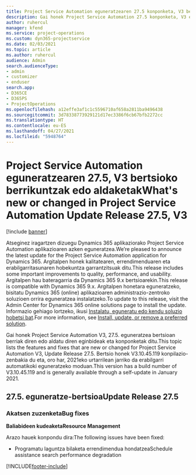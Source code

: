 ```yaml
---
title: Project Service Automation eguneratzearen 27.5 konponketa, V3 bertsioko berrikuntzak edo aldaketak
description: Gai honek Project Service Automation 27.5 konponketa, V3 eguneratzea bertsioan berrian eskuragarri dauden eginbideak eta konponketak ditu.
author: ruhercul
manager: kfend
ms.service: project-operations
ms.custom: dyn365-projectservice
ms.date: 02/03/2021
ms.topic: article
ms.author: ruhercul
audience: Admin
search.audienceType:
- admin
- customizer
- enduser
search.app:
- D365CE
- D365PS
- ProjectOperations
ms.openlocfilehash: a12effe3af1c1c5596710af658a2811ba9496438
ms.sourcegitcommit: 3d78338773929121d17ec3386f6cb67bfb2272cc
ms.translationtype: HT
ms.contentlocale: eu-ES
ms.lasthandoff: 04/27/2021
ms.locfileid: "5948764"
---
```

# <a name="whats-new-or-changed-in-project-service-automation-update-release-275-v3"></a><span data-ttu-id="d8603-103">Project Service Automation eguneratzearen 27.5, V3 bertsioko berrikuntzak edo aldaketak</span><span class="sxs-lookup"><span data-stu-id="d8603-103">What's new or changed in Project Service Automation Update Release 27.5, V3</span></span>

[!include [banner](../includes/psa-now-project-operations.md)]

<span data-ttu-id="d8603-104">Atseginez iragartzen dizuegu Dynamics 365 aplikaziorako Project Service Automation aplikazioaren azken eguneratzea.</span><span class="sxs-lookup"><span data-stu-id="d8603-104">We’re pleased to announce the latest update for the Project Service Automation application for Dynamics 365.</span></span> <span data-ttu-id="d8603-105">Argitalpen honek kalitatearen, errendimenduaren eta erabilgarritasunaren hobekuntza garrantzitsuak ditu.</span><span class="sxs-lookup"><span data-stu-id="d8603-105">This release includes some important improvements to quality, performance, and usability.</span></span> <span data-ttu-id="d8603-106">Argitalpen hau bateragarria da Dynamics 365 9.x bertsioarekin.</span><span class="sxs-lookup"><span data-stu-id="d8603-106">This release is compatible with Dynamics 365 9.x.</span></span> <span data-ttu-id="d8603-107">Argitalpen honetara eguneratzeko, bisitatu Dynamics 365 (online) aplikazioaren administrazio-zentroko soluzioen orrira eguneratzea instalatzeko.</span><span class="sxs-lookup"><span data-stu-id="d8603-107">To update to this release, visit the Admin Center for Dynamics 365 online solutions page to install the update.</span></span> <span data-ttu-id="d8603-108">Informazio gehiago lortzeko, ikusi [Instalatu, eguneratu edo kendu soluzio hobetsi bat](/power-platform/admin/install-remove-preferred-solution).</span><span class="sxs-lookup"><span data-stu-id="d8603-108">For more information, see [Install, update, or remove a preferred solution](/power-platform/admin/install-remove-preferred-solution).</span></span>

<span data-ttu-id="d8603-109">Gai honek Project Service Automation V3, 27.5. eguneratzea bertsioan berriak diren edo aldatu diren eginbideak eta konponketak ditu.</span><span class="sxs-lookup"><span data-stu-id="d8603-109">This topic lists the features and fixes that are new or changed for Project Service Automation V3, Update Release 27.5.</span></span> <span data-ttu-id="d8603-110">Bertsio honek V3.10.45.119 konpilazio-zenbakia du eta, oro har, 2021eko urtarrilean jarriko da erabilgarri automatikoki eguneratzeko moduan.</span><span class="sxs-lookup"><span data-stu-id="d8603-110">This version has a build number of V3.10.45.119 and is generally available through a self-update in January 2021.</span></span>

## <a name="update-release-275"></a><span data-ttu-id="d8603-111">27.5. eguneratze-bertsioa</span><span class="sxs-lookup"><span data-stu-id="d8603-111">Update Release 27.5</span></span>

### <a name="bug-fixes"></a><span data-ttu-id="d8603-112">Akatsen zuzenketa</span><span class="sxs-lookup"><span data-stu-id="d8603-112">Bug fixes</span></span>


<span data-ttu-id="d8603-113">**Baliabideen kudeaketa**</span><span class="sxs-lookup"><span data-stu-id="d8603-113">**Resource Management**</span></span>

<span data-ttu-id="d8603-114">Arazo hauek konpondu dira:</span><span class="sxs-lookup"><span data-stu-id="d8603-114">The following issues have been fixed:</span></span>

- <span data-ttu-id="d8603-115">Programatu laguntza bilaketa errendimendua hondatzea</span><span class="sxs-lookup"><span data-stu-id="d8603-115">Schedule assistance search performance degradation</span></span>


[!INCLUDE[footer-include](../includes/footer-banner.md)]